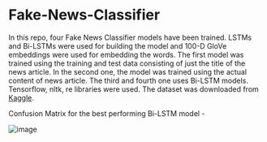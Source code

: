 # Fake-News-Classifier

In this repo, four Fake News Classifier models have been trained. LSTMs and Bi-LSTMs were used for building the model and 100-D GloVe embeddings were used for embedding the words. The first model was trained using the training and test data consisting of just the title of the news article. In the second one, the model was trained using the actual content of news article. The third and fourth one uses Bi-LSTM models. Tensorflow, nltk, re libraries were used. The dataset was downloaded from [Kaggle](https://www.kaggle.com/c/fake-news/).

Confusion Matrix for the best performing Bi-LSTM model -

![image](https://user-images.githubusercontent.com/49569284/132258303-acb776a2-dba4-4d86-b794-2b96256799b6.png)

